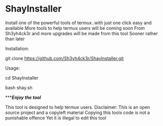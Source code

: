 # ShayInstaller
Install one of the powerful tools of termux..with just one click easy and available
More tools to help termux users will be coming soon 
From Sh3yh4ck3r and more upgrades will be made from this tool
Sooner rather than later

Installation:

git clone https://github.com/Sh3yh4ck3r/ShayInstaller.git

Usage: 

cd ShayInstaller

bash shay.sh

   ************Enjoy the tool*********

This tool is designed to help termux users.
Disclaimer:
This is an open source project and a copyleft material 
Copying this tools code is not a punishable offence 
Yet it is illegal to edit this tool
